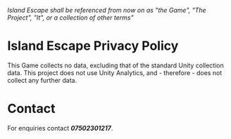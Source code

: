 *Island Escape shall be referenced from now on as "the Game", "The Project", "It", or a collection of other terms"*

# Island Escape Privacy Policy
This Game collects no data, excluding that of the standard Unity collection data. This project does not use Unity Analytics, and - therefore - does not collect any further data.
# Contact
For enquiries contact 
***07502301217***.

